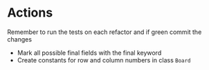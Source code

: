 # Actions

Remember to run the tests on each refactor and if green commit the changes

- Mark all possible final fields with the final keyword
- Create constants for row and column numbers in class `Board`

